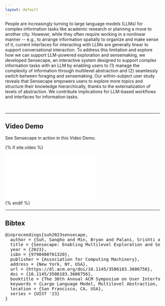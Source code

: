 ```yaml
---
layout: default
---
```


People are increasingly turning to large language models (LLMs) for complex information tasks like academic research or planning a move to another city. However, while they often require working in a nonlinear manner -- e.g., to arrange information spatially to organize and make sense of it, current interfaces for interacting with LLMs are generally linear to support conversational interaction. To address this limitation and explore how we can support LLM-powered exploration and sensemaking, we developed Sensecape, an interactive system designed to support complex information tasks with an LLM by enabling users to (1) manage the complexity of information through multilevel abstraction and (2) seamlessly switch between foraging and sensemaking. Our within-subject user study reveals that Sensecape empowers users to explore more topics and structure their knowledge hierarchically, thanks to the externalization of levels of abstraction. We contribute implications for LLM-based workflows and interfaces for information tasks.

<br/>

------

## Video Demo

See <span class="sys-name">Sensecape</span> in action in this Video Demo.

{% if site.video %}
<div class="video-wrapper">
  <iframe src="{{site.video}}&color=white&rel=0&modestlogo=1" id="yt-video" frameborder="0" allow="accelerometer; autoplay; clipboard-write; encrypted-media; gyroscope; picture-in-picture" allowfullscreen></iframe>
</div>
{% endif %}

------

## Bibtex
<pre>
@inproceedings{suh2023sensecape,
  author = {Suh, Sangho and Min, Bryan and Palani, Srishti and Xia, Haijun},
  title = {Sensecape: Enabling Multilevel Exploration and Sensemaking with Large Language Models},
  year = {2023},
  isbn = {9798400701320},
  publisher = {Association for Computing Machinery},
  address = {New York, NY, USA},
  url = {https://dl.acm.org/doi/10.1145/3586183.3606756},
  doi = {10.1145/3586183.3606756},
  booktitle = {The 36th Annual ACM Symposium on User Interface Software and Technology},
  keywords = {Large Language Model, Multilevel Abstraction, Visualization},
  location = {San Francisco, CA, USA},
  series = {UIST '23}
}
</pre>